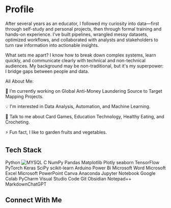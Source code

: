# Profile
After several years as an educator, I followed my curiosity into data—first through self-study and personal projects, then through formal training and hands-on experience. I’ve built pipelines, wrangled messy datasets, optimized workflows, and collaborated with analysts and stakeholders to turn raw information into actionable insights.

What sets me apart? I know how to break down complex systems, learn quickly, and communicate clearly with technical and non-technical audiences. My background may be non-traditional, but it's my superpower: I bridge gaps between people and data.

All About Me:

🔭 I’m currently working on Global Anti-Money Laundering Source to Target Mapping Projects.

💡 I'm interested in Data Analysis, Automation, and Machine Learning.

💬 Talk to me about Card Games, Education Technology, Healthy Eating, and Crocheting.

⚡ Fun fact, I like to garden fruits and vegetables.

## Tech Stack
Python 
![MYSQL]("C:\Users\liev2\Documents\MyGitHub\SQLIcon.svg")
C NumPy Pandas Matplotlib Plotly seaborn TensorFlow PyTorch Keras SciPy scikit-learn Arduino Power Bi Microsoft Word Microsoft Excel Microsoft PowerPoint Canva Anaconda Jupyter Notebook Google Colab PyCharm Visual Studio Code Git Obsidian Notepad++ MarkdownChatGPT

## Connect With Me



